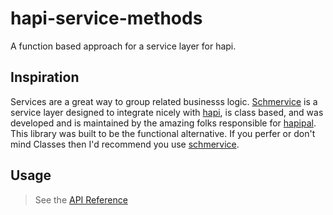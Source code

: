 # hapi-service-methods

A function based approach for a service layer for hapi.

## Inspiration

Services are a great way to group related businesss logic. [Schmervice](https://github.com/hapipal/schmervice) is a
service layer designed to integrate nicely with [hapi](https://github.com/hapijs/hapi), is class based, and was developed and is maintained by the amazing
folks responsible for [hapipal](https://github.com/hapipal). This library was built to be the functional alternative. 
If you perfer or don't mind Classes then I'd recommend you use [schmervice](https://github.com/hapipal/schmervice).

## Usage
> See the [API Reference]()
